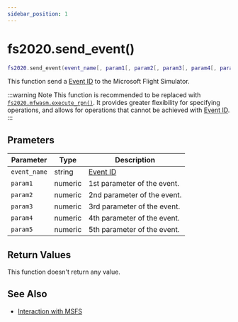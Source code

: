```yaml
---
sidebar_position: 1
---
```


# fs2020.send_event()
```lua
fs2020.send_event(event_name[, param1[, param2[, param3[, param4[, param5]]]])
```
This function send a [Event ID](https://docs.flightsimulator.com/html/Programming_Tools/Event_IDs/Event_IDs.htm) to the Microsoft Flight Simulator.

:::warning Note
This function is recommended to be replaced with [`fs2020.mfwasm.execute_rpn()`](/libs/fs2020/fs2020_mfwasm_execute_rpn). It provides greater flexibility for specifying operations, and allows for operations that cannot be achieved with [Event ID](https://docs.flightsimulator.com/html/Programming_Tools/Event_IDs/Event_IDs.htm).
:::

## Prameters
|Parameter|Type|Description|
|-|-|-|
|`event_name`|string|[Event ID](https://docs.flightsimulator.com/html/Programming_Tools/Event_IDs/Event_IDs.htm)
|`param1`|numeric|1st parameter of the event.
|`param2`|numeric|2nd parameter of the event.
|`param3`|numeric|3rd parameter of the event.
|`param4`|numeric|4th parameter of the event.
|`param5`|numeric|5th parameter of the event.


## Return Values
This function doesn't return any value.

## See Also
- [Interaction with MSFS](/guide/msfs)
